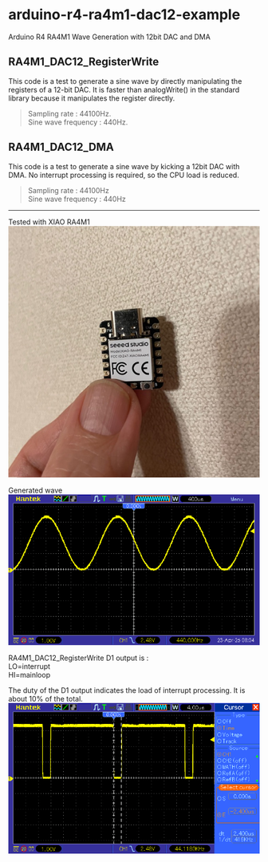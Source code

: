 # arduino-r4-ra4m1-dac12-example
Arduino R4 RA4M1 Wave Generation with 12bit DAC and DMA

## RA4M1_DAC12_RegisterWrite
 This code is a test to generate a sine wave by directly manipulating the registers of a 12-bit DAC. It is faster than analogWrite() in the standard library because it manipulates the register directly.

> Sampling rate : 44100Hz.  
> Sine wave frequency : 440Hz.

## RA4M1_DAC12_DMA
This code is a test to generate a sine wave by kicking a 12bit DAC with DMA. No interrupt processing is required, so the CPU load is reduced.

> Sampling rate : 44100Hz  
> Sine wave frequency : 440Hz

---

Tested with XIAO RA4M1
![](./images/20250420_ra4m1_0.jpeg)

Generated wave
![](./images/20250423_ra4m1_1.png)

RA4M1_DAC12_RegisterWrite D1 output is :  
 LO=interrupt  
 HI=mainloop  

The duty of the D1 output indicates the load of interrupt processing. It is about 10% of the total.
![](./images/20250423_ra4m1_2.png)


